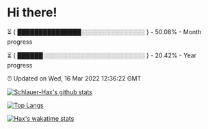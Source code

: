 # Hi there!

⏳ { ███████████████░░░░░░░░░░░░░░░ } - 50.08% - Month progress

⏳ { ██████░░░░░░░░░░░░░░░░░░░░░░░░ } - 20.42% - Year progress

⏰ Updated on Wed, 16 Mar 2022 12:36:22 GMT


[![Schlauer-Hax's github stats](https://github-readme-stats.vercel.app/api?username=Schlauer-Hax&show_icons=true&theme=dark&count_private=true)](https://github.com/Schlauer-Hax)


[![Top Langs](https://github-readme-stats.vercel.app/api/top-langs/?username=Schlauer-Hax&layout=compact&theme=dark)](https://github.com/Schlauer-Hax?tab=repositories)


[![Hax's wakatime stats](https://github-readme-stats.vercel.app/api/wakatime?username=Hax&theme=dark)](https://wakatime.com/@Hax)

